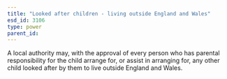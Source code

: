 ```yaml
---
title: "Looked after children - living outside England and Wales"
esd_id: 3106
type: power
parent_id:  
---
```


A local authority may, with the approval of every person who has parental responsibility for the child arrange for, or assist in arranging for, any other child looked after by them to live outside England and Wales. 

